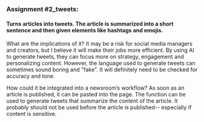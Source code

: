 <H3>Assignment #2_tweets:</H3>
<H4>Turns articles into tweets. The article is summarized into a short sentence and then given elements like hashtags and emojis.</H4> 

What are the implications of it? 
It may be a risk for social media managers and creators, but I believe it will make their jobs more efficient. By using AI to generate tweets, they can focus more on strategy, engagement and personalizing content. However, the language used to generate tweets can sometimes sound boring and "fake". It will definitely need to be checked for accuracy and tone.

How could it be integrated into a newsroom’s workflow? 
As soon as an article is published, it can be pasted into the page. The function can be used to generate tweets that summarize the content of the article. It probably should not be used before the article is published-- especially if content is sensitive.
